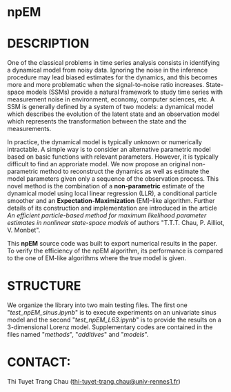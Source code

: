 # npEM
# DESCRIPTION

One of the classical problems in time series analysis consists in identifying a dynamical model from noisy data. Ignoring the noise in the inference procedure may lead biased estimates for the dynamics, and this becomes more and more problematic when the signal-to-noise ratio increases.
State-space models (SSMs) provide a natural framework to study time series with measurement noise  in  environment, economy, computer sciences, etc. A SSM is generally defined by a system of two models: a dynamical model which describes the evolution of the latent state and an observation model which represents the transformation between the state and the measurements.

In practice, the dynamical model is typically unknown or numerically intractable. A simple way is to consider an alternative parametric model based on basic functions with relevant parameters. However, it is typically difficult to find an approriate model. 
We now propose an original non-parametric method to reconstruct the dynamics as well as estimate the model parameters given only a sequence of the observation process.
This novel method is the combination of a **non-parametric** estimate of the dynamical model using local linear regression (LLR), a conditional particle smoother and an **Expectation-Maximization** (EM)-like algorithm. Further details of its construction and implementation are introduced in the article *An efficient particle-based method for maximum likelihood parameter estimates in nonlinear state-space models* of authors "T.T.T. Chau, P. Ailliot, V. Monbet".

This **npEM** source code was built to export numerical results in the paper. To verify the efficiency of the npEM algorithm, its performance is compared to the one of EM-like algorithms where the true model is given.

# STRUCTURE

We organize the library into two main testing files. The first one "*test_npEM_sinus.ipynb*" is to execute experiments on an univariate sinus model and the second "*test_npEM_L63.ipynb*" is to provide the results on a 3-dimensional Lorenz model. Supplementary codes are contained in the files named "*methods*", "*additives*" and "*models*". 


# CONTACT:
Thi Tuyet Trang Chau (thi-tuyet-trang.chau@univ-rennes1.fr)
